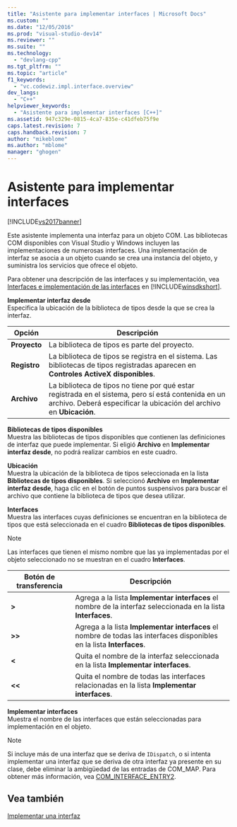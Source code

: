 ```yaml
---
title: "Asistente para implementar interfaces | Microsoft Docs"
ms.custom: ""
ms.date: "12/05/2016"
ms.prod: "visual-studio-dev14"
ms.reviewer: ""
ms.suite: ""
ms.technology: 
  - "devlang-cpp"
ms.tgt_pltfrm: ""
ms.topic: "article"
f1_keywords: 
  - "vc.codewiz.impl.interface.overview"
dev_langs: 
  - "C++"
helpviewer_keywords: 
  - "Asistente para implementar interfaces [C++]"
ms.assetid: 947c329e-0815-4ca7-835e-c41dfeb75f9e
caps.latest.revision: 7
caps.handback.revision: 7
author: "mikeblome"
ms.author: "mblome"
manager: "ghogen"
---
```

# Asistente para implementar interfaces
[!INCLUDE[vs2017banner](../assembler/inline/includes/vs2017banner.md)]

Este asistente implementa una interfaz para un objeto COM.  Las bibliotecas COM disponibles con Visual Studio y Windows incluyen las implementaciones de numerosas interfaces.  Una implementación de interfaz se asocia a un objeto cuando se crea una instancia del objeto, y suministra los servicios que ofrece el objeto.  
  
 Para obtener una descripción de las interfaces y su implementación, vea [Interfaces e implementación de las interfaces](http://msdn.microsoft.com/library/windows/desktop/ms694356) en [!INCLUDE[winsdkshort](../atl/reference/includes/winsdkshort_md.md)].  
  
 **Implementar interfaz desde**  
 Especifica la ubicación de la biblioteca de tipos desde la que se crea la interfaz.  
  
|Opción|Descripción|  
|------------|-----------------|  
|**Proyecto**|La biblioteca de tipos es parte del proyecto.|  
|**Registro**|La biblioteca de tipos se registra en el sistema.  Las bibliotecas de tipos registradas aparecen en **Controles ActiveX disponibles**.|  
|**Archivo**|La biblioteca de tipos no tiene por qué estar registrada en el sistema, pero sí está contenida en un archivo.  Deberá especificar la ubicación del archivo en **Ubicación**.|  
  
 **Bibliotecas de tipos disponibles**  
 Muestra las bibliotecas de tipos disponibles que contienen las definiciones de interfaz que puede implementar.  Si eligió **Archivo** en **Implementar interfaz desde**, no podrá realizar cambios en este cuadro.  
  
 **Ubicación**  
 Muestra la ubicación de la biblioteca de tipos seleccionada en la lista **Bibliotecas de tipos disponibles**.  Si seleccionó **Archivo** en **Implementar interfaz desde**, haga clic en el botón de puntos suspensivos para buscar el archivo que contiene la biblioteca de tipos que desea utilizar.  
  
 **Interfaces**  
 Muestra las interfaces cuyas definiciones se encuentran en la biblioteca de tipos que está seleccionada en el cuadro **Bibliotecas de tipos disponibles**.  
  
> [!NOTE]
>  Las interfaces que tienen el mismo nombre que las ya implementadas por el objeto seleccionado no se muestran en el cuadro **Interfaces**.  
  
|Botón de transferencia|Descripción|  
|----------------------------|-----------------|  
|**\>**|Agrega a la lista **Implementar interfaces** el nombre de la interfaz seleccionada en la lista **Interfaces**.|  
|**\>\>**|Agrega a la lista **Implementar interfaces** el nombre de todas las interfaces disponibles en la lista **Interfaces**.|  
|**\<**|Quita el nombre de la interfaz seleccionada en la lista **Implementar interfaces**.|  
|**\<\<**|Quita el nombre de todas las interfaces relacionadas en la lista **Implementar interfaces**.|  
  
 **Implementar interfaces**  
 Muestra el nombre de las interfaces que están seleccionadas para implementación en el objeto.  
  
> [!NOTE]
>  Si incluye más de una interfaz que se deriva de `IDispatch`, o si intenta implementar una interfaz que se deriva de otra interfaz ya presente en su clase, debe eliminar la ambigüedad de las entradas de COM\_MAP.  Para obtener más información, vea [COM\_INTERFACE\_ENTRY2](../Topic/COM_INTERFACE_ENTRY2.md).  
  
## Vea también  
 [Implementar una interfaz](../ide/implementing-an-interface-visual-cpp.md)